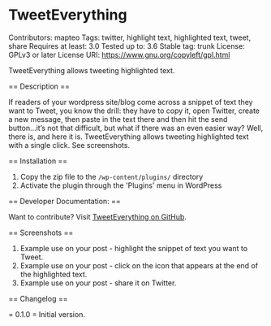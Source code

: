 TweetEverything
===============

Contributors: mapteo
Tags: twitter, highlight text, highlighted text, tweet, share
Requires at least: 3.0
Tested up to: 3.6
Stable tag: trunk
License: GPLv3 or later
License URI: https://www.gnu.org/copyleft/gpl.html

TweetEverything allows tweeting highlighted text.

== Description ==

If readers of your wordpress site/blog come across a snippet of text they want to Tweet, you know the drill: they have to copy it, open Twitter, create a new message, then paste in the text there and then hit the send button...it’s not that difficult, but what if there was an even easier way?
Well, there is, and here it is. TweetEverything allows tweeting highlighted text with a single click. See screenshots.

== Installation ==

1. Copy the zip file to the `/wp-content/plugins/` directory
2. Activate the plugin through the 'Plugins' menu in WordPress

== Developer Documentation: ==

Want to contribute? Visit [TweetEverything on GitHub](https://github.com/mapteo "TweetEverything on GitHub").

== Screenshots ==

1. Example use on your post - highlight the snippet of text you want to Tweet.
2. Example use on your post - click on the icon that appears at the end of the highlighted text.
3. Example use on your post - share it on Twitter.

== Changelog ==

= 0.1.0 =
Initial version.
